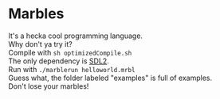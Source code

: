 Marbles
=======
It's a hecka cool programming language.  
Why don't ya try it?  
Compile with `sh optimizedCompile.sh`  
The only dependency is [SDL2](https://www.libsdl.org/index.php).  
Run with `./marblerun helloworld.mrbl`  
Guess what, the folder labeled "examples" is full of examples.  
Don't lose your marbles!  